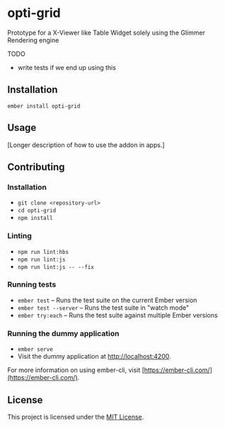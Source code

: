 opti-grid
==============================================================================

Prototype for a X-Viewer like Table Widget solely using the Glimmer Rendering engine 

TODO

* write tests if we end up using this

Installation
------------------------------------------------------------------------------

```
ember install opti-grid
```


Usage
------------------------------------------------------------------------------

[Longer description of how to use the addon in apps.]


Contributing
------------------------------------------------------------------------------

### Installation

* `git clone <repository-url>`
* `cd opti-grid`
* `npm install`

### Linting

* `npm run lint:hbs`
* `npm run lint:js`
* `npm run lint:js -- --fix`

### Running tests

* `ember test` – Runs the test suite on the current Ember version
* `ember test --server` – Runs the test suite in "watch mode"
* `ember try:each` – Runs the test suite against multiple Ember versions

### Running the dummy application

* `ember serve`
* Visit the dummy application at [http://localhost:4200](http://localhost:4200).

For more information on using ember-cli, visit [https://ember-cli.com/](https://ember-cli.com/).

License
------------------------------------------------------------------------------

This project is licensed under the [MIT License](LICENSE.md).
